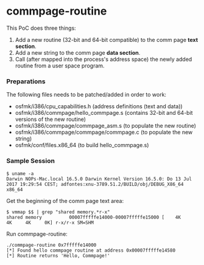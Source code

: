 # commpage-routine
This PoC does three things:

1. Add a new routine (32-bit and 64-bit compatible) to the comm page <b>text section</b>.
2. Add a new string to the comm page <b>data section</b>.
3. Call (after mapped into the process's address space) the newly added routine from a user space program.

### Preparations
The following files needs to be patched/added in order to work:

- osfmk/i386/cpu_capabilities.h (address definitions (text and data))
- osfmk/i386/commpage/hello_commpage.s (contains 32-bit and 64-bit versions of the new routine)
- osfmk/i386/commpage/commpage_asm.s (to populate the new routine)
- osfmk/i386/commpage/commpage/commpage.c (to populate the new string)
- osfmk/conf/files.x86_64 (to build hello_commpage.s)

### Sample Session
```
$ uname -a
Darwin NOPs-Mac.local 16.5.0 Darwin Kernel Version 16.5.0: Do 13 Jul 2017 19:29:54 CEST; adfontes:xnu-3789.51.2/BUILD/obj/DEBUG_X86_64 x86_64
```

Get the beginning of the comm page text area:

```
$ vmmap $$ | grep "shared memory.*r-x"
shared memory          00007fffffe14000-00007fffffe15000 [    4K     4K     4K     0K] r-x/r-x SM=SHM
```

Run commpage-routine:

```
./commpage-routine 0x7fffffe14000
[*] Found hello commpage routine at address 0x00007fffffe14580
[*] Routine returns 'Hello, Commpage!'
```
